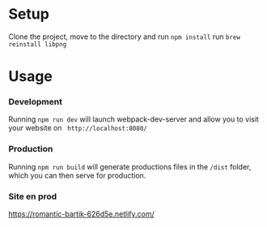 # Setup
Clone the project, move to the directory and run ```npm install```
run ``` brew reinstall libpng ``` 
# Usage
### Development
Running ```npm run dev``` will launch webpack-dev-server and allow you to visit your website on ``` http://localhost:8080/```
### Production
Running ```npm run build``` will generate productions files in the ```/dist``` folder, which you can then serve for production.


### Site en prod
https://romantic-bartik-626d5e.netlify.com/
